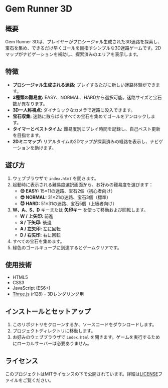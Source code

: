 # Gem Runner 3D

## 概要
Gem Runner 3Dは、プレイヤーがプロシージャル生成された3D迷路を探索し、宝石を集め、できるだけ早くゴールを目指すシンプルな3D迷路ゲームです。2Dマップがナビゲーションを補助し、探索済みのエリアを表示します。

## 特徴
-   **プロシージャル生成される迷路:** プレイするたびに新しい迷路体験ができます。
-   **3種類の難易度:** EASY、NORMAL、HARDから選択可能。迷路サイズと宝石数が異なります。
-   **3D一人称視点:** ダイナミックなカメラで迷路に没入できます。
-   **宝石収集:** 迷路に散らばるすべての宝石を集めてゴールをアンロックします。
-   **タイマーとベストタイム:** 難易度別にプレイ時間を記録し、自己ベスト更新を目指せます。
-   **2Dミニマップ:** リアルタイムの2Dマップが探索済みの経路を表示し、ナビゲーションを助けます。

## 遊び方
1.  ウェブブラウザで `index.html` を開きます。
2.  起動時に表示される難易度選択画面から、お好みの難易度を選びます：
    -   **😊 EASY:** 15×11の迷路、宝石2個（初心者向け）
    -   **😎 NORMAL:** 31×21の迷路、宝石3個（標準）
    -   **😈 HARD:** 51×31の迷路、宝石5個（上級者向け）
3.  **W、A、S、D** キーまたは **矢印キー** を使って移動および回転します。
    -   **W / 上矢印:** 前進
    -   **S / 下矢印:** 後退
    -   **A / 左矢印:** 左に回転
    -   **D / 右矢印:** 右に回転
4.  すべての宝石を集めます。
5.  緑色のゴールキューブに到達するとゲームクリアです。

## 使用技術
-   HTML5
-   CSS3
-   JavaScript (ES6+)
-   [Three.js](https://threejs.org/) (r128) - 3Dレンダリング用

## インストールとセットアップ
1.  このリポジトリをクローンするか、ソースコードをダウンロードします。
2.  プロジェクトディレクトリに移動します。
3.  お好みのウェブブラウザで `index.html` を開きます。ゲームを実行するためにローカルサーバーは必要ありません。

## ライセンス
このプロジェクトはMITライセンスの下で公開されています。詳細は[LICENSE](LICENSE)ファイルをご覧ください。
